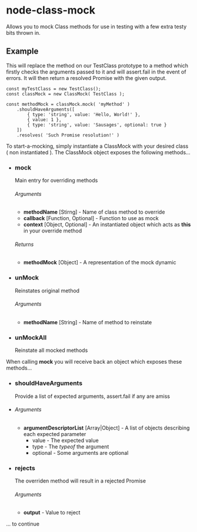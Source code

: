 # node-class-mock #

Allows you to mock Class methods for use in testing with a few extra testy bits thrown in.

## Example ##

This will replace the method on our TestClass prototype to a method which firstly checks
the arguments passed to it and will assert.fail in the event of errors. It will then return
a resolved Promise with the given output.

    const myTestClass = new TestClass();
    const classMock = new ClassMock( TestClass );

    const methodMock = classMock.mock( 'myMethod' )
        .shouldHaveArguments([
            { type: 'string', value: 'Hello, World!' },
            { value: 1 },
            { type: 'string', value: 'Sausages', optional: true }
        ])
        .resolves( 'Such Promise resolution!' )

To start-a-mocking, simply instantiate a ClassMock with your desired class ( non instantiated ). The ClassMock object exposes the following methods...

 - ### mock ###
    Main entry for overriding methods
    ###### Arguments ######
    - **methodName** [Stirng] - Name of class method to override
    - **callback** [Function, Optional] - Function to use as mock
    - **context** [Object, Optional] - An instantiated object which acts as **this** in your override method

    ###### Returns ######
    -   **methodMock** [Object] - A representation of the mock dynamic
 - ### unMock ###
    Reinstates original method
    ###### Arguments #####
    - **methodName** [String] - Name of method to reinstate

 - ### unMockAll ###
    Reinstate all mocked methods

When calling **mock** you will receive back an object which exposes these methods...

 - ### shouldHaveArguments ###
    Provide a list of expected arguments, assert.fail if any are amiss
 - ###### Arguments ######
    - **argumentDescriptorList** [Array|Object] - A list of objects describing each expected parameter
        - value - The expected value
        - type - The *typeof* the argument
        - optional - Some arguments are optional

 - ### rejects ###
    The overriden method will result in a rejected Promise
    ###### Arguments #####
    - **output** - Value to reject


... to continue
